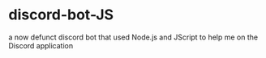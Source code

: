 # discord-bot-JS
a now defunct discord bot that used Node.js and JScript to help me on the Discord application
